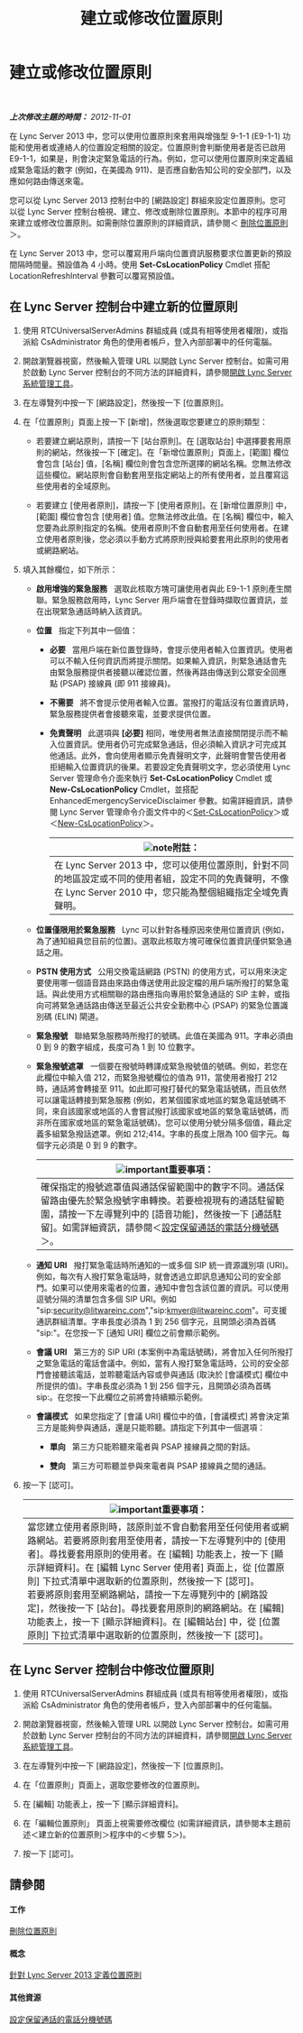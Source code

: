 ﻿---
title: 建立或修改位置原則
TOCTitle: 建立或修改位置原則
ms:assetid: 10338418-4da4-42df-b231-f52098c08dae
ms:mtpsurl: https://technet.microsoft.com/zh-tw/library/JJ687971(v=OCS.15)
ms:contentKeyID: 49889942
ms.date: 08/10/2015
mtps_version: v=OCS.15
ms.translationtype: HT
---

# 建立或修改位置原則

 

_**上次修改主題的時間：** 2012-11-01_

在 Lync Server 2013 中，您可以使用位置原則來套用與增強型 9-1-1 (E9-1-1) 功能和使用者或連絡人的位置設定相關的設定。位置原則會判斷使用者是否已啟用 E9-1-1，如果是，則會決定緊急電話的行為。例如，您可以使用位置原則來定義組成緊急電話的數字 (例如，在美國為 911)、是否應自動告知公司的安全部門，以及應如何路由傳送來電。

您可以從 Lync Server 2013 控制台中的 \[網路設定\] 群組來設定位置原則。您可以從 Lync Server 控制台檢視、建立、修改或刪除位置原則。本節中的程序可用來建立或修改位置原則。如需刪除位置原則的詳細資訊，請參閱＜ [刪除位置原則](lync-server-2013-deleting-a-location-policy.md)＞。

在 Lync Server 2013 中，您可以覆寫用戶端向位置資訊服務要求位置更新的預設間隔時間量。預設值為 4 小時。使用 **Set-CsLocationPolicy** Cmdlet 搭配 LocationRefreshInterval 參數可以覆寫預設值。

## 在 Lync Server 控制台中建立新的位置原則

1.  使用 RTCUniversalServerAdmins 群組成員 (或具有相等使用者權限)，或指派給 CsAdministrator 角色的使用者帳戶，登入內部部署中的任何電腦。

2.  開啟瀏覽器視窗，然後輸入管理 URL 以開啟 Lync Server 控制台。如需可用於啟動 Lync Server 控制台的不同方法的詳細資料，請參閱[開啟 Lync Server 系統管理工具](lync-server-2013-open-lync-server-administrative-tools.md)。

3.  在左導覽列中按一下 \[網路設定\]，然後按一下 \[位置原則\]。

4.  在「位置原則」頁面上按一下 \[新增\]，然後選取您要建立的原則類型：
    
      - 若要建立網站原則，請按一下 \[站台原則\]。在 \[選取站台\] 中選擇要套用原則的網站，然後按一下 \[確定\]。在「新增位置原則」頁面上，\[範圍\] 欄位會包含 \[站台\] 值，\[名稱\] 欄位則會包含您所選擇的網站名稱。您無法修改這些欄位。網站原則會自動套用至指定網站上的所有使用者，並且覆寫這些使用者的全域原則。
    
      - 若要建立 \[使用者原則\]，請按一下 \[使用者原則\]。在 \[新增位置原則\] 中，\[範圍\] 欄位會包含 \[使用者\] 值。您無法修改此值。在 \[名稱\] 欄位中，輸入您要為此原則指定的名稱。使用者原則不會自動套用至任何使用者。在建立使用者原則後，您必須以手動方式將原則授與給要套用此原則的使用者或網路網站。

5.  填入其餘欄位，如下所示：
    
      - **啟用增強的緊急服務**   選取此核取方塊可讓使用者與此 E9-1-1 原則產生關聯。緊急服務啟用時，Lync Server 用戶端會在登錄時擷取位置資訊，並在出現緊急通話時納入該資訊。
    
      - **位置**   指定下列其中一個值：
        
          - **必要**   當用戶端在新位置登錄時，會提示使用者輸入位置資訊。使用者可以不輸入任何資訊而將提示關閉。如果輸入資訊，則緊急通話會先由緊急服務提供者接聽以確認位置，然後再路由傳送到公眾安全回應點 (PSAP) 接線員 (即 911 接線員)。
        
          - **不需要**   將不會提示使用者輸入位置。當撥打的電話沒有位置資訊時，緊急服務提供者會接聽來電，並要求提供位置。
        
          - **免責聲明**   此選項與 **\[必要\]** 相同，唯使用者無法直接關閉提示而不輸入位置資訊。使用者仍可完成緊急通話，但必須輸入資訊才可完成其他通話。此外，會向使用者顯示免責聲明文字，此聲明會警告使用者拒絕輸入位置資訊的後果。若要設定免責聲明文字，您必須使用 Lync Server 管理命令介面來執行 **Set-CsLocationPolicy** Cmdlet 或 **New-CsLocationPolicy** Cmdlet，並搭配 EnhancedEmergencyServiceDisclaimer 參數。如需詳細資訊，請參閱 Lync Server 管理命令介面文件中的＜[Set-CsLocationPolicy](https://docs.microsoft.com/en-us/powershell/module/skype/Set-CsLocationPolicy)＞或＜[New-CsLocationPolicy](https://docs.microsoft.com/en-us/powershell/module/skype/New-CsLocationPolicy)＞。
            
            <table>
            <thead>
            <tr class="header">
            <th><img src="images/Gg398811.note(OCS.15).gif" title="note" alt="note" />附註：</th>
            </tr>
            </thead>
            <tbody>
            <tr class="odd">
            <td>在 Lync Server 2013 中，您可以使用位置原則，針對不同的地區設定或不同的使用者組，設定不同的免責聲明，不像在 Lync Server 2010 中，您只能為整個組織指定全域免責聲明。</td>
            </tr>
            </tbody>
            </table>
    
      - **位置僅限用於緊急服務**   Lync 可以針對各種原因來使用位置資訊 (例如，為了通知組員您目前的位置)。選取此核取方塊可確保位置資訊僅供緊急通話之用。
    
      - **PSTN 使用方式**   公用交換電話網路 (PSTN) 的使用方式，可以用來決定要使用哪一個語音路由來路由傳送使用此設定檔的用戶端所撥打的緊急電話。與此使用方式相關聯的路由應指向專用於緊急通話的 SIP 主幹，或指向可將緊急通話路由傳送至最近公共安全勤務中心 (PSAP) 的緊急位置識別碼 (ELIN) 閘道。
    
      - **緊急撥號**   聯絡緊急服務時所撥打的號碼。此值在美國為 911。字串必須由 0 到 9 的數字組成，長度可為 1 到 10 位數字。
    
      - **緊急撥號遮罩**   一個要在撥號時轉譯成緊急撥號值的號碼。例如，若您在此欄位中輸入值 212，而緊急撥號欄位的值為 911，當使用者撥打 212 時，通話將會轉接至 911。如此即可撥打替代的緊急電話號碼，而且依然可以讓電話轉接到緊急服務 (例如，若某個國家或地區的緊急電話號碼不同，來自該國家或地區的人會嘗試撥打該國家或地區的緊急電話號碼，而非所在國家或地區的緊急電話號碼)。您可以使用分號分隔多個值，藉此定義多組緊急撥話遮罩。例如 212;414。字串的長度上限為 100 個字元。每個字元必須是 0 到 9 的數字。
        
        <table>
        <thead>
        <tr class="header">
        <th><img src="images/Gg412908.important(OCS.15).gif" title="important" alt="important" />重要事項：</th>
        </tr>
        </thead>
        <tbody>
        <tr class="odd">
        <td>確保指定的撥號遮罩值與通話保留範圍中的數字不同。通話保留路由優先於緊急撥號字串轉換。若要檢視現有的通話駐留範圍，請按一下左導覽列中的 [語音功能]，然後按一下 [通話駐留]。如需詳細資訊，請參閱＜<a href="lync-server-2013-configure-phone-number-extensions-for-parking-calls.md">設定保留通話的電話分機號碼</a>＞。</td>
        </tr>
        </tbody>
        </table>
    
      - **通知 URI**   撥打緊急電話時所通知的一或多個 SIP 統一資源識別項 (URI)。例如，每次有人撥打緊急電話時，就會透過立即訊息通知公司的安全部門。如果可以使用來電者的位置，通知中會包含該位置的資訊。可以使用逗號分隔的清單包含多個 SIP URI。例如 "sip:security@litwareinc.com","sip:kmyer@litwareinc.com"。可支援通訊群組清單。字串長度必須為 1 到 256 個字元，且開頭必須為首碼 "sip:"。在您按一下 \[通知 URI\] 欄位之前會顯示範例。
    
      - **會議 URI**   第三方的 SIP URI (本案例中為電話號碼)，將會加入任何所撥打之緊急電話的電話會議中。例如，當有人撥打緊急電話時，公司的安全部門會接聽該電話，並聆聽電話內容或參與通話 (取決於 \[會議模式\] 欄位中所提供的值)。字串長度必須為 1 到 256 個字元，且開頭必須為首碼 sip:。在您按一下此欄位之前將會持續顯示範例。
    
      - **會議模式**   如果您指定了 \[會議 URI\] 欄位中的值，\[會議模式\] 將會決定第三方是能夠參與通話，還是只能聆聽。請指定下列其中一個選項：
        
          - **單向**   第三方只能聆聽來電者與 PSAP 接線員之間的對話。
        
          - **雙向**   第三方可聆聽並參與來電者與 PSAP 接線員之間的通話。

6.  按一下 \[認可\]。
    
    <table>
    <thead>
    <tr class="header">
    <th><img src="images/Gg412908.important(OCS.15).gif" title="important" alt="important" />重要事項：</th>
    </tr>
    </thead>
    <tbody>
    <tr class="odd">
    <td>當您建立使用者原則時，該原則並不會自動套用至任何使用者或網路網站。若要將原則套用至使用者，請按一下左導覽列中的 [使用者]。尋找要套用原則的使用者。在 [編輯] 功能表上，按一下 [顯示詳細資料]。在 [編輯 Lync Server 使用者] 頁面上，從 [位置原則] 下拉式清單中選取新的位置原則，然後按一下 [認可]。<br />
    若要將原則套用至網路網站，請按一下左導覽列中的 [網路設定]，然後按一下 [站台]。尋找要套用原則的網路網站。在 [編輯] 功能表上，按一下 [顯示詳細資料]。在 [編輯站台] 中，從 [位置原則] 下拉式清單中選取新的位置原則，然後按一下 [認可]。</td>
    </tr>
    </tbody>
    </table>


## 在 Lync Server 控制台中修改位置原則

1.  使用 RTCUniversalServerAdmins 群組成員 (或具有相等使用者權限)，或指派給 CsAdministrator 角色的使用者帳戶，登入內部部署中的任何電腦。

2.  開啟瀏覽器視窗，然後輸入管理 URL 以開啟 Lync Server 控制台。如需可用於啟動 Lync Server 控制台的不同方法的詳細資料，請參閱[開啟 Lync Server 系統管理工具](lync-server-2013-open-lync-server-administrative-tools.md)。

3.  在左導覽列中按一下 \[網路設定\]，然後按一下 \[位置原則\]。

4.  在「位置原則」頁面上，選取您要修改的位置原則。

5.  在 \[編輯\] 功能表上，按一下 \[顯示詳細資料\]。

6.  在「編輯位置原則」 頁面上視需要修改欄位 (如需詳細資訊，請參閱本主題前述＜建立新的位置原則＞程序中的＜步驟 5＞)。

7.  按一下 \[認可\]。

## 請參閱

#### 工作

[刪除位置原則](lync-server-2013-deleting-a-location-policy.md)  

#### 概念

[針對 Lync Server 2013 定義位置原則](lync-server-2013-defining-the-location-policy.md)  

#### 其他資源

[設定保留通話的電話分機號碼](lync-server-2013-configure-phone-number-extensions-for-parking-calls.md)

